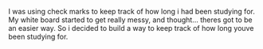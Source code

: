 I was using check marks to keep track of how long i had been studying for.
My white board started to get really messy, and thought... theres got to be an easier way.
So i decided to build a way to keep track of how long youve been studying for.